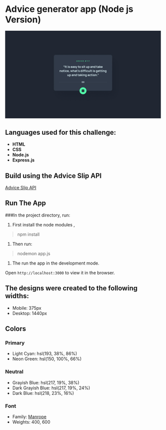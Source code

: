 # Advice generator app (Node js Version)

![Design preview for the Advice generator app coding challenge](./design/desktop-design.jpg)



## Languages used for this challenge:

- **HTML**
- **CSS**
- **Node.js**
- **Express.js**



## Build using the Advice Slip API

[Advice Slip API](https://api.adviceslip.com)



## Run The App

###In the project directory, run:

1. First install the node modules ,

> npm install

1. Then run:

> nodemon app.js

1. The run the app in the development mode.

Open ` http://localhost:3000 ` to view it in the browser.



## The designs were created to the following widths:

- Mobile: 375px
- Desktop: 1440px



## Colors

### Primary

- Light Cyan: hsl(193, 38%, 86%)
- Neon Green: hsl(150, 100%, 66%)


### Neutral

- Grayish Blue: hsl(217, 19%, 38%)
- Dark Grayish Blue: hsl(217, 19%, 24%)
- Dark Blue: hsl(218, 23%, 16%)



### Font

- Family: [Manrope](https://fonts.google.com/specimen/Manrope)
- Weights: 400, 600
